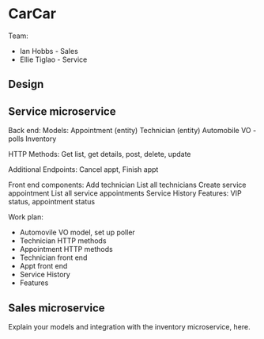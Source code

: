 # CarCar

Team:

* Ian Hobbs - Sales
* Ellie Tiglao - Service

## Design

## Service microservice

Back end:
Models:
Appointment (entity)
Technician (entity)
Automobile VO - polls Inventory

HTTP Methods:
Get list, get details, post, delete, update

Additional Endpoints:
Cancel appt, Finish appt


Front end components:
Add technician
List all technicians
Create service appointment
List all service appointments
Service History
Features: VIP status, appointment status

Work plan:
- Automovile VO model, set up poller
- Technician HTTP methods
- Appointment HTTP methods
- Technician front end
- Appt front end
- Service History
- Features


## Sales microservice

Explain your models and integration with the inventory
microservice, here.
